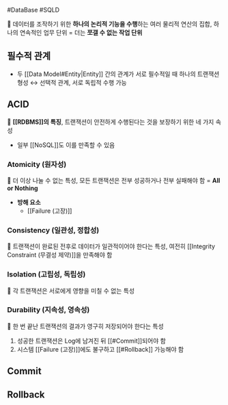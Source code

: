 #DataBase #SQLD 

📌 데이터를 조작하기 위한 **하나의 논리적 기능을 수행**하는 여러 물리적 연산의 집합, 하나의 연속적인 업무 단위 
= 더는 **쪼갤 수 없는 작업 단위** 

## 필수적 관계
- 두 [[Data Model#Entity|Entity]] 간의 관계가 서로 필수적일 때 하나의 트랜잭션 형성
↔ 선택적 관계, 서로 독립적 수행 가능 

## ACID
📌 **[[RDBMS]]의 특징**, 트랜잭션이 안전하게 수행된다는 것을 보장하기 위한 네 가지 속성
- 일부 [[NoSQL]]도 이를 만족할 수 있음 
### Atomicity (원자성)
📌 더 이상 나눌 수 없는 특성, 모든 트랜잭션은 전부 성공하거나 전부 실패해야 함 
= **All or Nothing**
- **방해 요소**
	- [[Failure (고장)]]
### Consistency (일관성, 정합성)
📌 트랜잭션이 완료된 전후로 데이터가 일관적이어야 한다는 특성, 여전히 [[Integrity Constraint (무결성 제약)]]을 만족해야 함 
### Isolation (고립성, 독립성)
📌 각 트랜잭션은 서로에게 영향을 미칠 수 없는 특성
### Durability (지속성, 영속성)
📌 한 번 끝난 트랜잭션의 결과가 영구히 저장되어야 한다는 특성
1. 성공한 트랜잭션은 Log에 남겨진 뒤 [[#Commit]]되어야 함
2. 시스템 [[Failure (고장)]]에도 불구하고 [[#Rollback]] 가능해야 함 

## Commit

## Rollback
